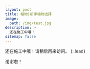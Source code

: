 ```yaml
---
layout: post
title: 植物|新手植物选择
image: 
  path: /img/test.jpg
description: >
  还在施工中哦！
sitemap: false
---
```


还在施工中哦！请稍后再来访问。
{:.lead}

谢谢啦！
